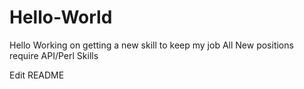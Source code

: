 # Hello-World
Hello  Working on getting a new skill to keep my job 
All New positions require API/Perl Skills


Edit README

